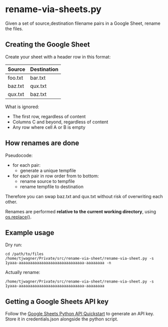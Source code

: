 # rename-via-sheets.py

Given a set of source,destination filename pairs in a Google Sheet, rename the
files.

## Creating the Google Sheet

Create your sheet with a header row in this format:

| Source  | Destination |
|---------|-------------|
| foo.txt | bar.txt     |
| baz.txt | qux.txt     |
| qux.txt | baz.txt     |

What is ignored:

 * The first row, regardless of content
 * Columns C and beyond, regardless of content
 * Any row where cell A or B is empty

## How renames are done

Pseudocode:

 * for each pair:
   * generate a unique tempfile
 * for each pair in row order from to bottom:
   * rename source to tempfile
   * rename tempfile to destination

Therefore you can swap baz.txt and qux.txt without risk of overwriting each
other.

Renames are performed **relative to the current working directory**, using
[os.replace()](https://docs.python.org/3/library/os.html#os.replace).

## Example usage

Dry run:

```
cd /path/to/files
/home/tjwagner/Private/src/rename-via-sheet/rename-via-sheet.py -s
1yaaa-aaaaaaaaaaaaaaaaaaaaaaaaaaaaa-aaaaaaaa -n
```

Actually rename:

```
/home/tjwagner/Private/src/rename-via-sheet/rename-via-sheet.py -s
1yaaa-aaaaaaaaaaaaaaaaaaaaaaaaaaaaa-aaaaaaaa
```

## Getting a Google Sheets API key

Follow the [Google Sheets Python API
Quickstart](https://developers.google.com/sheets/api/quickstart/python) to
generate an API key. Store it in credentials.json alongside the python script.
